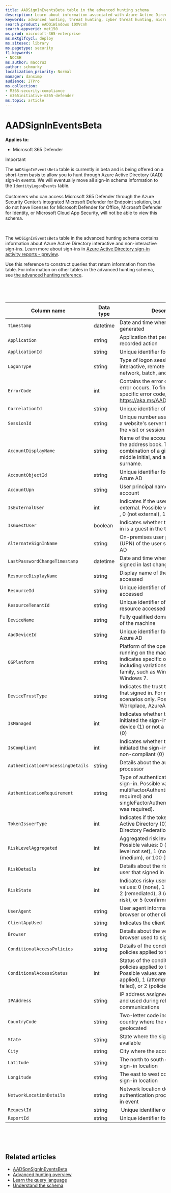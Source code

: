 ```yaml
---
title: AADSignInEventsBeta table in the advanced hunting schema
description: Learn about information associated with Azure Active Directory sign-in events table of the advanced hunting schema
keywords: advanced hunting, threat hunting, cyber threat hunting, microsoft threat protection, microsoft 365, mtp, m365, search, query, telemetry, schema reference, kusto, table, column, data type, description, file, IP address, device, machine, user, account, identity, AAD
search.product: eADQiWindows 10XVcnh
search.appverid: met150
ms.prod: microsoft-365-enterprise
ms.mktglfcycl: deploy
ms.sitesec: library
ms.pagetype: security
f1.keywords:
- NOCSH
ms.author: maccruz
author: schmurky
localization_priority: Normal
manager: dansimp
audience: ITPro
ms.collection: 
- M365-security-compliance 
- m365initiative-m365-defender 
ms.topic: article
---
```

# AADSignInEventsBeta

**Applies to:**

- Microsoft 365 Defender

>[!IMPORTANT]
> The `AADSignInEventsBeta` table is currently in beta and is being offered on a short-term basis to allow you to hunt through Azure Active Directory (AAD) sign-in events. We will eventually move all sign-in schema information to the `IdentityLogonEvents` table.<br><br>
> Customers who can access Microsoft 365 Defender through the Azure Security Center’s integrated Microsoft Defender for Endpoint solution, but do not have licenses for Microsoft Defender for Office, Microsoft Defender for Identity, or Microsoft Cloud App Security, will not be able to view this schema. 

 

The `AADSignInEventsBeta` table in the advanced hunting schema contains
information about Azure Active Directory interactive and non-interactive
sign-ins. Learn more about sign-ins in [Azure
Active Directory sign-in activity reports -
preview](https://docs.microsoft.com/azure/active-directory/reports-monitoring/concept-all-sign-ins).

Use this reference to construct queries that return information from the table.
For information on other tables in the advanced hunting schema, see [the
advanced hunting
reference](https://docs.microsoft.com/windows/security/threat-protection/microsoft-defender-atp/advanced-hunting-reference).

 

 

| Column name                 | Data type | Description          |
|---------------------------------|---------------|-------------------------------------------------------------------------------------------------------------------------------------------------------------------------------------|
| `Timestamp`                       | datetime      | Date and time when the record was generated                                                                                                                                         |
| `Application`                     | string        | Application that performed the recorded action                                                                                                                                       |
| `ApplicationId`                   | string        | Unique identifier for the application                                                                                                                                               |
| `LogonType`                       | string        | Type of logon session, specifically interactive, remote interactive (RDP), network, batch, and service                                                                              |
| `ErrorCode`                       | int        | Contains the error code if a sign-in error occurs. To find a description of a specific error code, visit <https://aka.ms/AADsigninsErrorCodes>.                                     |
| `CorrelationId`                   | string        | Unique identifier of the sign-in event                                                                                                                                              |
| `SessionId`                       | string        | Unique number assigned to a user by a website's server for the duration of the visit or session                                                                                     |
| `AccountDisplayName`              | string        | Name of the account user displayed in the address book. Typically a combination of a given or first name, a middle initial, and a last name or surname.                             |
| `AccountObjectId`                 | string        | Unique identifier for the account in Azure AD                                                                                                                                       |
| `AccountUpn`                      | string        | User principal name (UPN) of the account                                                                                                                                            |
| `IsExternalUser`                  | int        | Indicates if the user that signed in is external. Possible values: -1 (not set) , 0 (not external), 1 (external).                                                                   |
| `IsGuestUser`                     | boolean       | Indicates whether the user that signed in is a guest in the tenant                                                                                                                  |
| `AlternateSignInName`             | string        | On-premises user principal name (UPN) of the user signing in to Azure AD                                                                                                            |
| `LastPasswordChangeTimestamp`     | datetime        | Date and time when the user that signed in last changed their password                                                                                                              |
| `ResourceDisplayName`             | string        | Display name of the resource accessed                                                                                                                                               |
| `ResourceId`                      | string        | Unique identifier of the resource accessed                                                                                                                                          |
| `ResourceTenantId`                | string        | Unique identifier of the tenant of the resource accessed                                                                                                                            |
| `DeviceName`                      | string        | Fully qualified domain name (FQDN) of the machine                                                                                                                                   |
| `AadDeviceId`                     | string   |      Unique identifier for the device in Azure AD                                                                                                                                                                               |
| `OSPlatform`                      | string        | Platform of the operating system running on the machine. This indicates specific operating systems, including variations within the same family, such as Windows 10 and Windows 7.  |
| `DeviceTrustType`                 | string        | Indicates the trust type of the device that signed in. For managed device scenarios only. Possible values are Workplace, AzureAd, and ServerAd.                                     |
| `IsManaged`                       | int       | Indicates whether the device that initiated the sign-in is a managed device (1) or not a managed device (0)                                                                         |
| `IsCompliant`                     | int       | Indicates whether the device that initiated the sign-in is compliant (1) or non-compliant (0)                                                                                       |
| `AuthenticationProcessingDetails` | string        | Details about the authentication processor                                                                                                                                          |
| `AuthenticationRequirement`       | string        | Type of authentication required for the sign-in. Possible values: multiFactorAuthentication (MFA was required) and singleFactorAuthentication (no MFA was required).                |
| `TokenIssuerType`                 | int        | Indicates if the token issuer is Azure Active Directory (0) or Active Directory Federation Services (1)                                                                             |
| `RiskLevelAggregated`                       | int        | Aggregated risk level during sign-in. Possible values: 0 (aggregated risk level not set), 1 (none), 10 (low), 50 (medium), or 100 (high).                               |
| `RiskDetails`                      | int        | Details about the risky state of the user that signed in                                                                                                                            |
| `RiskState`                       | int        | Indicates risky user state. Possible values: 0 (none), 1 (confirmed safe), 2 (remediated), 3 (dismissed), 4 (at risk), or 5 (confirmed compromised).                                |
| `UserAgent`                       | string        | User agent information from the web browser or other client application                                                                                                             |
| `ClientAppUsed`                   | string        | Indicates the client app used                                                                                                                                                       |
| `Browser`                         | string        | Details about the version of the browser used to sign in                                                                                                                            |
| `ConditionalAccessPolicies`       | string        | Details of the conditional access policies applied to the sign-in event                                                                                                             |
| `ConditionalAccessStatus`         | int        | Status of the conditional access policies applied to the sign-in. Possible values are 0 (policies applied), 1 (attempt to apply policies failed), or 2 (policies not applied).      |
| `IPAddress`                       | string        | IP address assigned to the endpoint and used during related network communications                                                                                                  |
| `CountryCode`                     | string        | Two-letter code indicating the country where the client IP address is geolocated                                                                                                    |
| `State`                           | string        | State where the sign-in occurred, if available                                                                                                                                      |
| `City`                            | string        | City where the account user is located                                                                                                                                              |
| `Latitude`                        | string        | The north to south coordinates of the sign-in location                                                                                                                              |
| `Longitude`                       | string        | The east to west coordinates of the sign-in location                                                                                                                                |
| `NetworkLocationDetails`          | string        | Network location details of the authentication processor of the sign-in event                                                                                                       |
| `RequestId`                       | string        |  Unique identifier of the request                                                                                                                                                   |
|`ReportId` | string | Unique identifier for the event |

 

 

## Related articles

-   [AADSpnSignInEventsBeta](https://docs.microsoft.com/microsoft-365/security/mtp/advanced-hunting-aadspnsignineventsbeta-table)
-   [Advanced hunting
    overview](https://docs.microsoft.com/windows/security/threat-protection/microsoft-defender-atp/advanced-hunting-overview)
-   [Learn the query
    language](https://docs.microsoft.com/windows/security/threat-protection/microsoft-defender-atp/advanced-hunting-query-language)
-   [Understand the
    schema](https://docs.microsoft.com/windows/security/threat-protection/microsoft-defender-atp/advanced-hunting-schema-reference)

 
